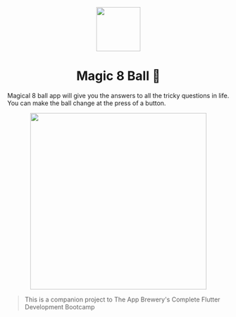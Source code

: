 <p align="center">

<img src="https://user-images.githubusercontent.com/54300222/87113063-0880c980-c233-11ea-8b26-f2fe92a902b7.png" height="100px" />

<h1 align="center"> Magic 8 Ball 🎱 </h1>

</p>

Magical 8 ball app will give you the answers to all the tricky questions in life. You can make the ball change at the press of a button. 

<p align="center"><img src="https://user-images.githubusercontent.com/54300222/87112994-e5eeb080-c232-11ea-8a9e-b822a55e32f0.gif" height="400px"/></p>



>This is a companion project to The App Brewery's Complete Flutter Development Bootcamp
